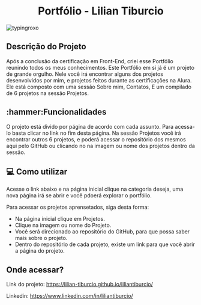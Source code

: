 <h1 align="center">Portfólio - Lilian Tiburcio</h1>

![typingroxo](https://user-images.githubusercontent.com/112278577/225162215-0bb85004-faf7-4f07-8dde-5d14c7536893.png)

<h2>Descrição do Projeto</h2>

<p> Após a conclusão da certificação em Front-End, criei esse Portfólio reunindo todos os meus conhecimentos. Este Portfólio em si já é um projeto de grande orgulho.
Nele você irá encontrar alguns dos projetos desenvolvidos por mim, e projetos feitos durante as certificações na Alura.
Ele está composto com uma sessão Sobre mim, Contatos, E um compilado de 6 projetos na sessão Projetos.</p>

<h2>:hammer:Funcionalidades</h2>
<p>O projeto está divido por página de acordo com cada assunto. Para acessa-lo basta clicar no link no fim desta página. Na sessão Projetos você irá encontrar outros 6 projetos, e poderá acessar o repositório dos mesmos aqui pelo GitHub ou clicando no na imagem ou nome dos projetos dentro da sessão.</p>

<h2> 💻 Como utilizar</h2>

<p>Acesse o link abaixo e na página inicial clique na categoria deseja, uma nova página irá se abrir e você pdoerá explorar o portfólio. 

Para acessar os projetos aprensetados, siga desta forma:

- Na página inicial clique em  Projetos.
- Clique na  imagem ou nome do Projeto.
- Você será direcionado ao repositório do GitHub, para que possa saber mais sobre o projeto.
- Dentro do repositório de cada projeto, existe um link para que você abrir a página do projeto.</p>


<h2>Onde acessar?</h2>

Link do projeto: https://lilian-tiburcio.github.io/liliantiburcio/

Linkedin: https://www.linkedin.com/in/liliantiburcio/
